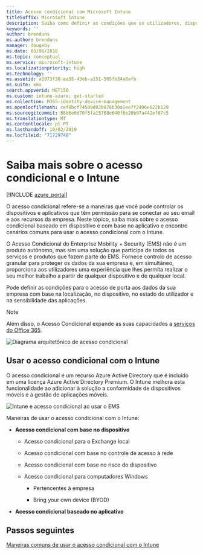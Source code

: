 ```yaml
---
title: Acesso condicional com Microsoft Intune
titleSuffix: Microsoft Intune
description: Saiba como definir as condições que os utilizadores, dispositivos e aplicações têm de reunir para aceder aos recursos da empresa no Microsoft Intune.
keywords: ''
author: brenduns
ms.author: brenduns
manager: dougeby
ms.date: 03/06/2018
ms.topic: conceptual
ms.service: microsoft-intune
ms.localizationpriority: high
ms.technology: ''
ms.assetid: a1973f38-ea55-43eb-a151-505fb34a8afb
ms.suite: ems
search.appverid: MET150
ms.custom: intune-azure; get-started
ms.collection: M365-identity-device-management
ms.openlocfilehash: cef8bcf74509d83b076b30a1ee7f2406e622b129
ms.sourcegitcommit: 88b6e6d70f5fa15708e640f6e20b97a442ef07c5
ms.translationtype: MT
ms.contentlocale: pt-PT
ms.lasthandoff: 10/02/2019
ms.locfileid: "71729748"
---
```

# <a name="learn-about-conditional-access-and-intune"></a>Saiba mais sobre o acesso condicional e o Intune

[!INCLUDE [azure_portal](../includes/azure_portal.md)]

O acesso condicional refere-se a maneiras que você pode controlar os dispositivos e aplicativos que têm permissão para se conectar ao seu email e aos recursos da empresa. Neste tópico, saiba mais sobre o acesso condicional baseado em dispositivo e com base no aplicativo e encontre cenários comuns para usar o acesso condicional com o Intune.

O Acesso Condicional do Enterprise Mobility + Security (EMS) não é um produto autónomo, mas sim uma solução que participa de todos os serviços e produtos que fazem parte do EMS. Fornece controlo de acesso granular para proteger os dados da sua empresa e, em simultâneo, proporciona aos utilizadores uma experiência que lhes permita realizar o seu melhor trabalho a partir de qualquer dispositivo e de qualquer local.

Pode definir as condições para o acesso de porta aos dados da sua empresa com base na localização, no dispositivo, no estado do utilizador e na sensibilidade das aplicações.

> [!NOTE] 
> Além disso, o Acesso Condicional expande as suas capacidades a [serviços do Office 365](https://docs.microsoft.com/office365/enterprise/office-365-client-support-conditional-access).

![Diagrama arquitetônico de acesso condicional](./media/conditional-access/ca-diagram-1.png)

## <a name="use-conditional-access-with-intune"></a>Usar o acesso condicional com o Intune

O acesso condicional é um recurso Azure Active Directory que é incluído em uma licença Azure Active Directory Premium. O Intune melhora esta funcionalidade ao adicionar à solução a conformidade de dispositivos móveis e a gestão de aplicações móveis. 

![Intune e acesso condicional ao usar o EMS](./media/conditional-access/intune-with-ca-1.png)

Maneiras de usar o acesso condicional com o Intune:

- **Acesso condicional com base no dispositivo**

  - Acesso condicional para o Exchange local

  - Acesso condicional com base no controle de acesso à rede

  - Acesso condicional com base no risco do dispositivo

  - Acesso condicional para computadores Windows

    - Pertencentes à empresa

    - Bring your own device (BYOD)

- **Acesso condicional baseado no aplicativo**

## <a name="next-steps"></a>Passos seguintes

[Maneiras comuns de usar o acesso condicional com o Intune](conditional-access-intune-common-ways-use.md)
